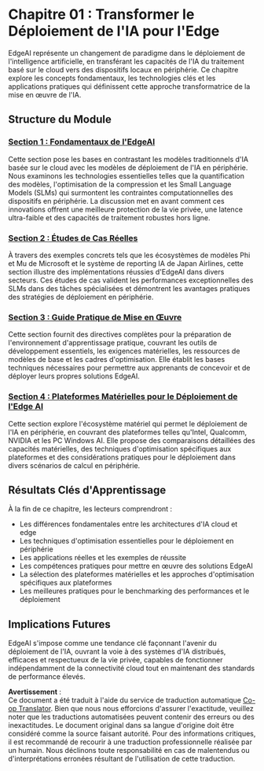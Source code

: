 <!--
CO_OP_TRANSLATOR_METADATA:
{
  "original_hash": "ddfe62b8e130979b7034bc6fbb7d510c",
  "translation_date": "2025-07-22T03:00:04+00:00",
  "source_file": "Module01/README.md",
  "language_code": "fr"
}
-->
# Chapitre 01 : Transformer le Déploiement de l'IA pour l'Edge

EdgeAI représente un changement de paradigme dans le déploiement de l'intelligence artificielle, en transférant les capacités de l'IA du traitement basé sur le cloud vers des dispositifs locaux en périphérie. Ce chapitre explore les concepts fondamentaux, les technologies clés et les applications pratiques qui définissent cette approche transformatrice de la mise en œuvre de l'IA.

## Structure du Module

### [Section 1 : Fondamentaux de l'EdgeAI](./01.EdgeAIFundamentals.md)
Cette section pose les bases en contrastant les modèles traditionnels d'IA basée sur le cloud avec les modèles de déploiement de l'IA en périphérie. Nous examinons les technologies essentielles telles que la quantification des modèles, l'optimisation de la compression et les Small Language Models (SLMs) qui surmontent les contraintes computationnelles des dispositifs en périphérie. La discussion met en avant comment ces innovations offrent une meilleure protection de la vie privée, une latence ultra-faible et des capacités de traitement robustes hors ligne.

### [Section 2 : Études de Cas Réelles](./02.RealWorldCaseStudies.md)
À travers des exemples concrets tels que les écosystèmes de modèles Phi et Mu de Microsoft et le système de reporting IA de Japan Airlines, cette section illustre des implémentations réussies d'EdgeAI dans divers secteurs. Ces études de cas valident les performances exceptionnelles des SLMs dans des tâches spécialisées et démontrent les avantages pratiques des stratégies de déploiement en périphérie.

### [Section 3 : Guide Pratique de Mise en Œuvre](./03.PracticalImplementationGuide.md)
Cette section fournit des directives complètes pour la préparation de l'environnement d'apprentissage pratique, couvrant les outils de développement essentiels, les exigences matérielles, les ressources de modèles de base et les cadres d'optimisation. Elle établit les bases techniques nécessaires pour permettre aux apprenants de concevoir et de déployer leurs propres solutions EdgeAI.

### [Section 4 : Plateformes Matérielles pour le Déploiement de l'Edge AI](./04.EdgeDeployment.md)
Cette section explore l'écosystème matériel qui permet le déploiement de l'IA en périphérie, en couvrant des plateformes telles qu'Intel, Qualcomm, NVIDIA et les PC Windows AI. Elle propose des comparaisons détaillées des capacités matérielles, des techniques d'optimisation spécifiques aux plateformes et des considérations pratiques pour le déploiement dans divers scénarios de calcul en périphérie.

## Résultats Clés d'Apprentissage

À la fin de ce chapitre, les lecteurs comprendront :
- Les différences fondamentales entre les architectures d'IA cloud et edge
- Les techniques d'optimisation essentielles pour le déploiement en périphérie
- Les applications réelles et les exemples de réussite
- Les compétences pratiques pour mettre en œuvre des solutions EdgeAI
- La sélection des plateformes matérielles et les approches d'optimisation spécifiques aux plateformes
- Les meilleures pratiques pour le benchmarking des performances et le déploiement

## Implications Futures

EdgeAI s'impose comme une tendance clé façonnant l'avenir du déploiement de l'IA, ouvrant la voie à des systèmes d'IA distribués, efficaces et respectueux de la vie privée, capables de fonctionner indépendamment de la connectivité cloud tout en maintenant des standards de performance élevés.

**Avertissement** :  
Ce document a été traduit à l'aide du service de traduction automatique [Co-op Translator](https://github.com/Azure/co-op-translator). Bien que nous nous efforcions d'assurer l'exactitude, veuillez noter que les traductions automatisées peuvent contenir des erreurs ou des inexactitudes. Le document original dans sa langue d'origine doit être considéré comme la source faisant autorité. Pour des informations critiques, il est recommandé de recourir à une traduction professionnelle réalisée par un humain. Nous déclinons toute responsabilité en cas de malentendus ou d'interprétations erronées résultant de l'utilisation de cette traduction.